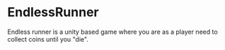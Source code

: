 # EndlessRunner
Endless runner is a unity based game where you are as a player need to collect coins until you "die".
